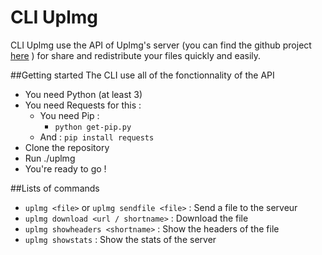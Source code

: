 # CLI Uplmg

CLI Uplmg use the API of Uplmg's server (you can find the github project [here](https://github.com/Uplimg/server) ) for share and redistribute your files quickly and easily.

##Getting started
The CLI use all of the fonctionnality of the API

- You need Python (at least 3)
- You need Requests for this :
  - You need Pip :
      - `python get-pip.py`
  - And : `pip install requests`
- Clone the repository
- Run ./uplmg
- You're ready to go !

##Lists of commands
- `uplmg <file>` or `uplmg sendfile <file>` : Send a file to the serveur
- `uplmg download <url / shortname>` : Download the file
- `uplmg showheaders <shortname>` : Show the headers of the file
- `uplmg showstats` : Show the stats of the server
